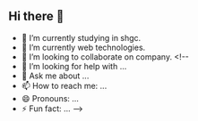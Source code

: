 ## Hi there 👋

<!--
**RakhiPr54/RakhiPr54** is a ✨ _special_ ✨ repository because its `README.md` (this file) appears on your GitHub profile.

Here are some ideas to get you started:
-->
- 🔭 I’m currently studying in shgc.
- 🌱 I’m currently web technologies.
- 👯 I’m looking to collaborate on company. <!--
- 🤔 I’m looking for help with ...
- 💬 Ask me about ...
- 📫 How to reach me: ...
- 😄 Pronouns: ...
- ⚡ Fun fact: ...
-->
